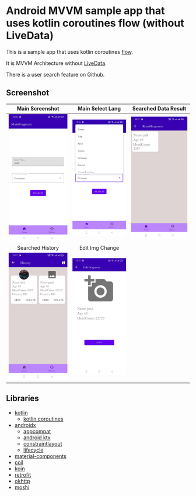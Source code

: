 # Android MVVM sample app that uses kotlin coroutines flow (without LiveData)
This is a sample app that uses kotlin coroutines [flow](https://kotlinlang.org/docs/reference/coroutines/flow.html).

It is MVVM Architecture without [LiveData](https://developer.android.com/topic/libraries/architecture/livedata).

There is a user search feature on Github.

## Screenshot

Main Screenshot|Main Select Lang|Searched Data Result
:--:|:--:|:--:|
<img src="images/main1.jpg" width="250px" />|<img src="images/main2.jpg" width="250px" />|<img src="images/resultss.jpg" width="250px" />
Searched History|Edit Img Change
<img src="images/historyss.jpg" width="250px" />|<img src="images/editss.jpg" width="250px" />




## Libraries
* [kotlin](https://kotlinlang.org/)
  * [kotlin coroutines](https://github.com/Kotlin/kotlinx.coroutines)
* [androidx](https://developer.android.com/jetpack/androidx)
  * [appcompat](https://developer.android.com/jetpack/androidx/releases/appcompat)
  * [android ktx](https://developer.android.com/kotlin/ktx)
  * [constraintlayout](https://developer.android.com/reference/android/support/constraint/ConstraintLayout)
  * [lifecycle](https://developer.android.com/jetpack/androidx/releases/lifecycle)
* [material-components](https://github.com/material-components/material-components-android)
* [coil](https://github.com/coil-kt/coil)
* [koin](https://github.com/InsertKoinIO/koin)
* [retrofit](https://github.com/square/retrofit)
* [okhttp](https://github.com/square/okhttp)
* [moshi](https://github.com/square/moshi)
